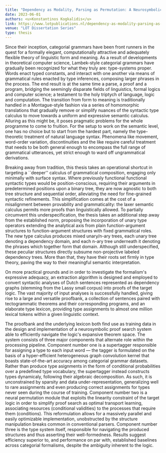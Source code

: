 ```yaml
---
title: "Dependency as Modality, Parsing as Permutation: A Neurosymbolic Perspective on Categorial Grammars"
date: 2023-06-01
authors: <u>Konstantinos Kogkalidis</u>
link: https://www.lotpublications.nl/dependency-as-modality-parsing-as-permutation
venue: "LOT Dissertation Series"
type: thesis
---
```


Since their inception, categorial grammars have been front runners in the quest for a formally elegant, computationally attractive and adequately flexible theory of linguistic form and meaning.
As a result of developments in theoretical computer science, Lambek-style categorial grammars have gradually been recognized for what they truly are: type-systems proper.
Words enact typed constants, and interact with one another via means of grammatical rules enacted by type inferences, composing larger phrases in the process.
The end result is at the same time a parse, a proof and a program, bridging the seemingly disparate fields of linguistics, formal logics and computer science; a testament to the holy triptych of language, logic and computation.
The transition from form to meaning is traditionally handled in a Montague-style fashion via a series of homomorphic translations that gradually remove or simplify nuances of the syntactic type calculus to move towards a uniform and expressive semantic calculus.
Alluring as this might be, it poses pragmatic problems for the whole programme to come to fruition.
For the setup to work on the semantic level, one has no choice but to start from the hardest part, namely the type-theoretic treatment of natural language syntax.
Phenomena like movement, word-order variation, discontinuities and the like require careful treatment that needs to be both general enough to encompass the full range of grammatical utterances, yet strict enough to ward off ungrammatical derivations.

Breaking away from tradition, this thesis takes an operational shortcut in targeting a ``deeper'' calculus of grammatical composition, engaging only minimally with surface syntax.
Where previously functional functional syntactic types would be position-conscious, requiring their arguments in predetermined positions upon a binary tree, they are now agnostic to both tree structure and sequential order, alleviating the need for fine-grained syntactic refinements.
This simplification comes at the cost of a misalignment between provability and grammaticality: the laxer semantic calculus permits more proofs than linguistically allowed.
To partially circumvent this underspecification, the thesis takes an additional step away from the established norm, proposing the incorporation of unary type operators extending the analytical axis from plain function-argument structures to function-argument structures with fixed grammatical roles.
The new type calculus produces mixed unary/n-ary trees, each unary tree denoting a dependency domain, and each n-ary tree underneath it denoting the phrases which together form that domain.
Although still underspecified, these peculiar structures directly subsume non-projective labeled dependency trees.
More than that, they have their roots set firmly in type theory, paving the way to their meaningful semantic interpretation.

On more practical grounds and in order to investigate the formalism's expressive adequacy, an extraction algorithm is designed and employed to convert syntactic analyses of Dutch sentences represented as dependency graphs (stemming from the Lassy small corpus) into proofs of the target logic.
The vast majority of input analyses is successfully handled, giving rise to a large and versatile proofbank, a collection of sentences paired with tectogrammatic theorems and their corresponding programs, and an elaborate type lexicon, providing type assignments to almost one million lexical tokens within a given linguistic context.

The proofbank and the underlying lexicon both find use as training data in the design and implementation of a neurosymbolic proof search system able to efficiently navigate the logic's expansive theorem space.
The system consists of three major components that alternate role within the processing pipeline.
Component number one is a supertagger responsible for assigning a type to each input word — the tagger is formulated on the basis of a hyper-efficient heterogeneous graph convolution kernel that boasts state-of-the-art accuracy among categorial grammar datasets.
Rather than produce type asignments in the form of conditional probabilities over a predefined type vocabulary, the supertagger instead constructs types dynamicaly, following their algebraic decomposition.
As such, it is unconstrained by sparsity and data under-representation, generalizing well to rare assignments and even producing correct assignments for types never seen during the course of training.
Component number two is a neural permutation module that exploits the linearity constraint of the target logic in order to simplify proof search as optimal transport learning, associating resources (conditional validities) to the processes that require them (conditions).
This reformulation allows for a massively parallel and easily optimizable implementation, unobstructed by the structure manipulation breaks common in conventional parsers.
Component number three is the type system itself, responsible for navigating the produced structures and thus asserting their well-formedness.
Results suggest efficiency superior to, and performance on par with, established baselines across categorial formalisms, despite the ambiguity inherent to the logic.
